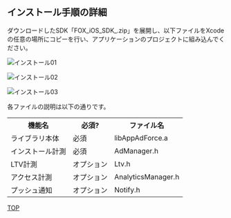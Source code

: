## インストール手順の詳細

ダウンロードしたSDK「FOX_iOS_SDK_.zip」を展開し、以下ファイルをXcodeの任意の場所にコピーを行い、アプリケーションのプロジェクトに組み込んでください。

![インストール01](https://github.com/cyber-z/public_fox_ios_sdk/raw/master/doc/integration/ja/img01.png)

![インストール02](https://github.com/cyber-z/public_fox_ios_sdk/raw/master/doc/integration/ja/img02.png)

![インストール03](https://github.com/cyber-z/public_fox_ios_sdk/raw/master/doc/integration/ja/img03.png)

各ファイルの説明は以下の通りです。

<table>
<tr><th>機能名</th><th>必須?</th><th>ファイル名</th></tr>
<tr><td>ライブラリ本体</td><td>必須</td><td>libAppAdForce.a</td></tr>
<tr><td>インストール計測</td><td>必須</td><td>AdManager.h</td></tr>
<tr><td>LTV計測</td><td>オプション</td><td>Ltv.h</td></tr>
<tr><td>アクセス計測</td><td>オプション</td><td>AnalyticsManager.h</td></tr>
<tr><td>プッシュ通知</td><td>オプション</td><td>Notify.h</td></tr>
</table>

[TOP](https://github.com/cyber-z/public_fox_ios_sdk#1-%E3%82%A4%E3%83%B3%E3%82%B9%E3%83%88%E3%83%BC%E3%83%AB)

